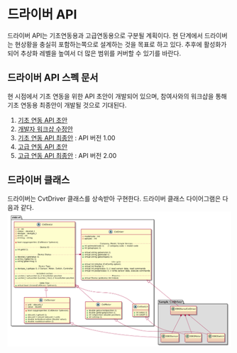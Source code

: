 # 드라이버 API

드라이버 API는 기초연동용과 고급연동용으로 구분될 계획이다. 현 단계에서 드라이버는 현상황을 충실히 포함하는쪽으로 설계하는 것을 목표로 하고 있다. 추후에 활성화가 되어 추상화 레벨을 높여서 더 많은 범위를 커버할 수 있기를 바란다.

## 드라이버 API 스펙 문서
현 시점에서 기초 연동을 위한 API 초안이 개발되어 있으며, 참여사와의 워크샵을 통해 기초 연동용 최종안이 개발될 것으로 기대된다.

  1. [기초 연동 API 초안]()
  1. [개발자 워크샵 수정안]()
  1. [기초 연동 API 최종안]() : API 버전 1.00
  1. [고급 연동 API 초안]()
  1. [고급 연동 API 최종안]() : API 버전 2.00


## 드라이버 클래스

드라이버는 CvtDriver 클래스를 상속받아 구현한다.
드라이버 클래스 다이어그램은 다음과 같다.
![class_diagram](images/driver_class.png)
